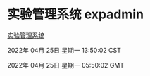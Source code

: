 # 实验管理系统 expadmin
[实验管理系统](http://59.174.24.91:56808/expadmin-782313d2-e1b1-4ea7-932e-3a55e6a1a4d0/)

2022年 04月 25日 星期一 13:50:02 CST

2022年 04月 25日 星期一 05:50:02 GMT

